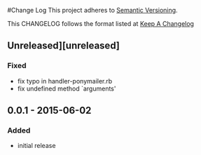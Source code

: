 #Change Log
This project adheres to [Semantic Versioning](http://semver.org/).

This CHANGELOG follows the format listed at [Keep A Changelog](http://keepachangelog.com/)

## Unreleased][unreleased]

### Fixed
- fix typo in handler-ponymailer.rb
- fix undefined method `arguments'

## 0.0.1 - 2015-06-02

### Added
- initial release

